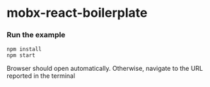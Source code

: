 mobx-react-boilerplate
=====================

### Run the example

```
npm install
npm start
```

Browser should open automatically. Otherwise, navigate to the URL reported in the terminal

